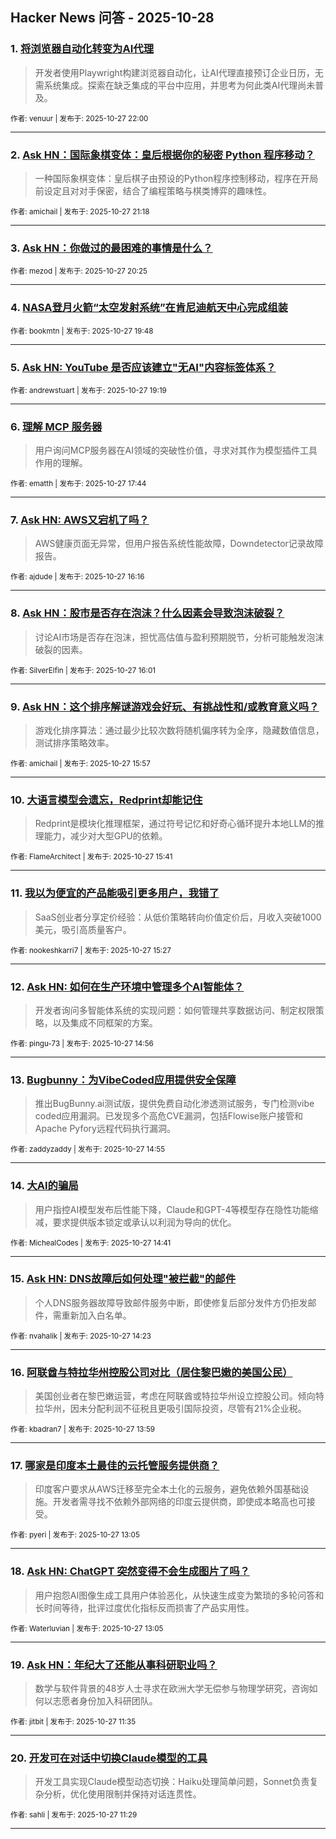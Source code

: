 ## Hacker News 问答 - 2025-10-28


### 1. [将浏览器自动化转变为AI代理](https://news.ycombinator.com/item?id=45726846)
> 开发者使用Playwright构建浏览器自动化，让AI代理直接预订企业日历，无需系统集成。探索在缺乏集成的平台中应用，并思考为何此类AI代理尚未普及。

<sub>作者: venuur | 发布于: 2025-10-27 22:00</sub>

---

### 2. [Ask HN：国际象棋变体：皇后根据你的秘密 Python 程序移动？](https://news.ycombinator.com/item?id=45726410)
> 一种国际象棋变体：皇后棋子由预设的Python程序控制移动，程序在开局前设定且对对手保密，结合了编程策略与棋类博弈的趣味性。

<sub>作者: amichail | 发布于: 2025-10-27 21:18</sub>

---

### 3. [Ask HN：你做过的最困难的事情是什么？](https://news.ycombinator.com/item?id=45725845)

<sub>作者: mezod | 发布于: 2025-10-27 20:25</sub>

---

### 4. [NASA登月火箭“太空发射系统”在肯尼迪航天中心完成组装](https://news.ycombinator.com/item?id=45725467)

<sub>作者: bookmtn | 发布于: 2025-10-27 19:48</sub>

---

### 5. [Ask HN: YouTube 是否应该建立"无AI"内容标签体系？](https://news.ycombinator.com/item?id=45725163)

<sub>作者: andrewstuart | 发布于: 2025-10-27 19:19</sub>

---

### 6. [理解 MCP 服务器](https://news.ycombinator.com/item?id=45724067)
> 用户询问MCP服务器在AI领域的突破性价值，寻求对其作为模型插件工具作用的理解。

<sub>作者: ematth | 发布于: 2025-10-27 17:44</sub>

---

### 7. [Ask HN: AWS又宕机了吗？](https://news.ycombinator.com/item?id=45722733)
> AWS健康页面无异常，但用户报告系统性能故障，Downdetector记录故障报告。

<sub>作者: ajdude | 发布于: 2025-10-27 16:16</sub>

---

### 8. [Ask HN：股市是否存在泡沫？什么因素会导致泡沫破裂？](https://news.ycombinator.com/item?id=45722539)
> 讨论AI市场是否存在泡沫，担忧高估值与盈利预期脱节，分析可能触发泡沫破裂的因素。

<sub>作者: SilverElfin | 发布于: 2025-10-27 16:01</sub>

---

### 9. [Ask HN：这个排序解谜游戏会好玩、有挑战性和/或教育意义吗？](https://news.ycombinator.com/item?id=45722479)
> 游戏化排序算法：通过最少比较次数将随机偏序转为全序，隐藏数值信息，测试排序策略效率。

<sub>作者: amichail | 发布于: 2025-10-27 15:57</sub>

---

### 10. [大语言模型会遗忘，Redprint却能记住](https://news.ycombinator.com/item?id=45722245)
> Redprint是模块化推理框架，通过符号记忆和好奇心循环提升本地LLM的推理能力，减少对大型GPU的依赖。

<sub>作者: FlameArchitect | 发布于: 2025-10-27 15:41</sub>

---

### 11. [我以为便宜的产品能吸引更多用户，我错了](https://news.ycombinator.com/item?id=45722067)
> SaaS创业者分享定价经验：从低价策略转向价值定价后，月收入突破1000美元，吸引高质量客户。

<sub>作者: nookeshkarri7 | 发布于: 2025-10-27 15:27</sub>

---

### 12. [Ask HN: 如何在生产环境中管理多个AI智能体？](https://news.ycombinator.com/item?id=45721705)
> 开发者询问多智能体系统的实现问题：如何管理共享数据访问、制定权限策略，以及集成不同框架的方案。

<sub>作者: pingu-73 | 发布于: 2025-10-27 14:56</sub>

---

### 13. [Bugbunny：为VibeCoded应用提供安全保障](https://news.ycombinator.com/item?id=45721704)
> 推出BugBunny.ai测试版，提供免费自动化渗透测试服务，专门检测vibe coded应用漏洞。已发现多个高危CVE漏洞，包括Flowise账户接管和Apache Pyfory远程代码执行漏洞。

<sub>作者: zaddyzaddy | 发布于: 2025-10-27 14:55</sub>

---

### 14. [大AI的骗局](https://news.ycombinator.com/item?id=45721523)
> 用户指控AI模型发布后性能下降，Claude和GPT-4等模型存在隐性功能缩减，要求提供版本锁定或承认以利润为导向的优化。

<sub>作者: MichealCodes | 发布于: 2025-10-27 14:41</sub>

---

### 15. [Ask HN: DNS故障后如何处理"被拦截"的邮件](https://news.ycombinator.com/item?id=45721334)
> 个人DNS服务器故障导致邮件服务中断，即使修复后部分发件方仍拒发邮件，需重新加入白名单。

<sub>作者: nvahalik | 发布于: 2025-10-27 14:23</sub>

---

### 16. [阿联酋与特拉华州控股公司对比（居住黎巴嫩的美国公民）](https://news.ycombinator.com/item?id=45721108)
> 美国创业者在黎巴嫩运营，考虑在阿联酋或特拉华州设立控股公司。倾向特拉华州，因未分配利润不征税且更吸引国际投资，尽管有21%企业税。

<sub>作者: kbadran7 | 发布于: 2025-10-27 13:59</sub>

---

### 17. [哪家是印度本土最佳的云托管服务提供商？](https://news.ycombinator.com/item?id=45720602)
> 印度客户要求从AWS迁移至完全本土化的云服务，避免依赖外国基础设施。开发者需寻找不依赖外部网络的印度云提供商，即使成本略高也可接受。

<sub>作者: pyeri | 发布于: 2025-10-27 13:05</sub>

---

### 18. [Ask HN: ChatGPT 突然变得不会生成图片了吗？](https://news.ycombinator.com/item?id=45720600)
> 用户抱怨AI图像生成工具用户体验恶化，从快速生成变为繁琐的多轮问答和长时间等待，批评过度优化指标反而损害了产品实用性。

<sub>作者: Waterluvian | 发布于: 2025-10-27 13:05</sub>

---

### 19. [Ask HN：年纪大了还能从事科研职业吗？](https://news.ycombinator.com/item?id=45719784)
> 数学与软件背景的48岁人士寻求在欧洲大学无偿参与物理学研究，咨询如何以志愿者身份加入科研团队。

<sub>作者: jitbit | 发布于: 2025-10-27 11:35</sub>

---

### 20. [开发可在对话中切换Claude模型的工具](https://news.ycombinator.com/item?id=45719740)
> 开发工具实现Claude模型动态切换：Haiku处理简单问题，Sonnet负责复杂分析，优化使用限制并保持对话连贯性。

<sub>作者: sahli | 发布于: 2025-10-27 11:29</sub>

---
